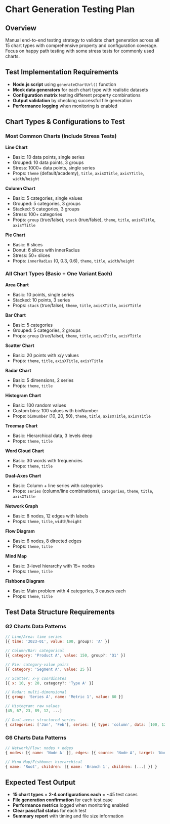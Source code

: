 # Chart Generation Testing Plan

## Overview
Manual end-to-end testing strategy to validate chart generation across all 15 chart types with comprehensive property and configuration coverage. Focus on happy path testing with some stress tests for commonly used charts.

## Test Implementation Requirements
- **Node.js script** using `generateChartUrl()` function
- **Mock data generators** for each chart type with realistic datasets
- **Configuration matrix** testing different property combinations
- **Output validation** by checking successful file generation
- **Performance logging** when monitoring is enabled

## Chart Types & Configurations to Test

### Most Common Charts (Include Stress Tests)
**Line Chart**
- Basic: 10 data points, single series
- Grouped: 10 data points, 3 groups
- Stress: 1000+ data points, single series
- Props: `theme` (default/academy), `title`, `axisXTitle`, `axisYTitle`, `width`/`height`

**Column Chart** 
- Basic: 5 categories, single values
- Grouped: 5 categories, 3 groups
- Stacked: 5 categories, 3 groups
- Stress: 100+ categories
- Props: `group` (true/false), `stack` (true/false), `theme`, `title`, `axisXTitle`, `axisYTitle`

**Pie Chart**
- Basic: 6 slices
- Donut: 6 slices with innerRadius
- Stress: 50+ slices
- Props: `innerRadius` (0, 0.3, 0.6), `theme`, `title`, `width`/`height`

### All Chart Types (Basic + One Variant Each)

**Area Chart**
- Basic: 10 points, single series
- Stacked: 10 points, 3 series
- Props: `stack` (true/false), `theme`, `title`, `axisXTitle`, `axisYTitle`

**Bar Chart**
- Basic: 5 categories
- Grouped: 5 categories, 2 groups
- Props: `group` (true/false), `theme`, `title`, `axisXTitle`, `axisYTitle`

**Scatter Chart**
- Basic: 20 points with x/y values
- Props: `theme`, `title`, `axisXTitle`, `axisYTitle`

**Radar Chart**
- Basic: 5 dimensions, 2 series
- Props: `theme`, `title`

**Histogram Chart**
- Basic: 100 random values
- Custom bins: 100 values with binNumber
- Props: `binNumber` (10, 20, 50), `theme`, `title`, `axisXTitle`, `axisYTitle`

**Treemap Chart**
- Basic: Hierarchical data, 3 levels deep
- Props: `theme`, `title`

**Word Cloud Chart**
- Basic: 30 words with frequencies
- Props: `theme`, `title`

**Dual-Axes Chart**
- Basic: Column + line series with categories
- Props: `series` (column/line combinations), `categories`, `theme`, `title`, `axisXTitle`

**Network Graph**
- Basic: 8 nodes, 12 edges with labels
- Props: `theme`, `title`, `width`/`height`

**Flow Diagram**
- Basic: 6 nodes, 8 directed edges
- Props: `theme`, `title`

**Mind Map**
- Basic: 3-level hierarchy with 15+ nodes
- Props: `theme`, `title`

**Fishbone Diagram**
- Basic: Main problem with 4 categories, 3 causes each
- Props: `theme`, `title`

## Test Data Structure Requirements

### G2 Charts Data Patterns
```javascript
// Line/Area: time series
[{ time: '2023-01', value: 100, group?: 'A' }]

// Column/Bar: categorical
[{ category: 'Product A', value: 150, group?: 'Q1' }]

// Pie: category-value pairs
[{ category: 'Segment A', value: 25 }]

// Scatter: x-y coordinates
[{ x: 10, y: 20, category?: 'Type A' }]

// Radar: multi-dimensional
[{ group: 'Series A', name: 'Metric 1', value: 80 }]

// Histogram: raw values
[45, 67, 23, 89, 12, ...]

// Dual-axes: structured series
{ categories: ['Jan', 'Feb'], series: [{ type: 'column', data: [100, 120] }] }
```

### G6 Charts Data Patterns
```javascript
// Network/Flow: nodes + edges
{ nodes: [{ name: 'Node A' }], edges: [{ source: 'Node A', target: 'Node B', name?: 'connects' }] }

// Mind Map/Fishbone: hierarchical
{ name: 'Root', children: [{ name: 'Branch 1', children: [...] }] }
```

## Expected Test Output
- **15 chart types** × **2-4 configurations each** = ~45 test cases
- **File generation confirmation** for each test case
- **Performance metrics** logged when monitoring enabled
- **Clear pass/fail status** for each test
- **Summary report** with timing and file size information